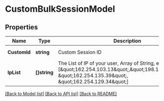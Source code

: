 # CustomBulkSessionModel

## Properties
Name | Type | Description | Notes
------------ | ------------- | ------------- | -------------
**CustomId** | **string** | Custom Session ID | [default to null]
**IpList** | **[]string** | The List of IP of your user, Array of String, example:     [\&quot;162.254.103.13\&quot;,\&quot;198.12.116.39\&quot;, \&quot;162.254.135.39\&quot;, \&quot;162.254.129.34\&quot;] | [default to null]

[[Back to Model list]](../README.md#documentation-for-models) [[Back to API list]](../README.md#documentation-for-api-endpoints) [[Back to README]](../README.md)


